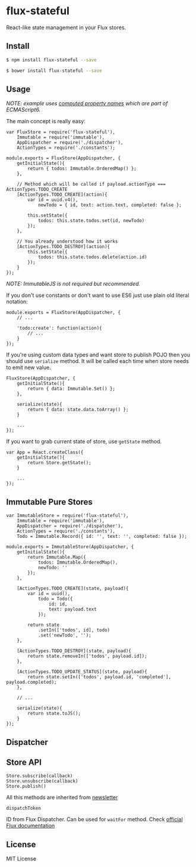 # flux-stateful

React-like state management in your Flux stores.

## Install

```bash
$ npm install flux-stateful --save
```

```bash
$ bower install flux-stateful --save
```

## Usage

*NOTE: example uses [computed property names](https://developer.mozilla.org/en-US/docs/Web/JavaScript/Reference/Operators/Object_initializer#Computed_property_names) which are part of ECMAScript6.*

The main concept is really easy:

	var FluxStore = require('flux-stateful'),
		Immutable = require('immutable'),
		AppDispatcher = require('./dispatcher'),
		ActionTypes = require('./constants');

	module.exports = FluxStore(AppDispatcher, {
		getInitialState(){
			return { todos: Immutable.OrderedMap() };
		},

		// Method which will be called if payload.actionType === ActionTypes.TODO_CREATE
		[ActionTypes.TODO_CREATE](action){
			var id = uuid.v4(),
				newTodo = { id, text: action.text, completed: false };

			this.setState({
				todos: this.state.todos.set(id, newTodo)
			});
		},

		// You already understood how it works
		[ActionTypes.TODO_DESTROY](action){
			this.setState({
				todos: this.state.todos.delete(action.id)
			});
		}
	});

*NOTE: ImmutableJS is not required but recommended.*

If you don't use constants or don't want to use ES6 just use plain old literal notation:

	module.exports = FluxStore(AppDispatcher, {
		// ...

		'todo:create': function(action){
			// ...
		}
	});

If you're using custom data types and want store to publish POJO then you should use `serialize` method. It will be called each time when store needs to emit new value.

	FluxStore(AppDispatcher, {
		getInitialState(){
			return { data: Immutable.Set() };
		},

		serialize(state){
			return { data: state.data.toArray() };
		}

		...
	});

If you want to grab current state of store, use `getState` method.

	var App = React.createClass({
		getInitialState(){
			return Store.getState();
		}

		...
	});

## Immutable Pure Stores

	var ImmutableStore = require('flux-stateful'),
		Immutable = require('immutable'),
		AppDispatcher = require('./dispatcher'),
		ActionTypes = require('./constants'),
		Todo = Immutable.Record({ id: '', text: '', completed: false });

	module.exports = ImmutableStore(AppDispatcher, {
		getInitialState(){
			return Immutable.Map({
				todos: Immutable.OrderedMap(),
				newTodo: ''
			});
		},

		[ActionTypes.TODO_CREATE](state, payload){
			var id = uuid(),
				todo = Todo({
					id: id,
					text: payload.text
				});

			return state
				.setIn(['todos', id], todo)
				.set('newTodo', '');
		},

		[ActionTypes.TODO_DESTROY](state, payload){
			return state.removeIn(['todos', payload.id]);
		},

		[ActionTypes.TODO_UPDATE_STATUS](state, payload){
			return state.setIn(['todos', payload.id, 'completed'], payload.completed);
		},

		// ...

		serialize(state){
			return state.toJS();
		}
	});

## Dispatcher

## Store API

	Store.subscribe(callback)
	Store.unsubscribe(callback)
	Store.publish()

All this methods are inherited from [newsletter](https://github.com/alexeyraspopov/newsletter)

	dispatchToken

ID from Flux Dispatcher. Can be used for `waitFor` method. Check [official Flux documentation](https://facebook.github.io/flux/docs/dispatcher.html)

## License

MIT License
